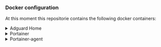 ### Docker configuration
At this moment this repositorie contains the following docker containers:

<details>
  <summary> Adguard Home </summary>
  
  [Adguard Home]([https://github.com/bes-r/docker-compose/tree/main/portainer](https://github.com/bes-r/docker-compose/tree/main/adguard-home)) can work as a dns-server with adblocker and has also an option to work as a dhcp-server.

</details>

</details>

<details>
  <summary> Portainer </summary>
  
  [Portainer](https://github.com/bes-r/docker-compose/tree/main/portainer) is a GUI to manage Docker containers.

</details>

<details>
  <summary> Portainer-agent </summary>
  
  [Portainer-agent](https://github.com/bes-r/docker-compose/tree/main/portainer-agent) let's you connect to another instance of Docker

<details>
  <summary> Portainer-agent </summary>
  
  [Portainer-agent](https://github.com/bes-r/docker-compose/tree/main/portainer-agent) let's you connect to another instance of Docker

</details>
  
<details>
  <summary> Wishlist </summary>

  [Wishlist](https://github.com/bes-r/docker-compose/tree/main/wishlist) is created as a wishlist for Christmas. But it can also be used for other celebrations. I'm still looking for a better and cleaner solution.

</details>

The docker-compose configuration files in my homeserver are mostly deployed with Portainer.
